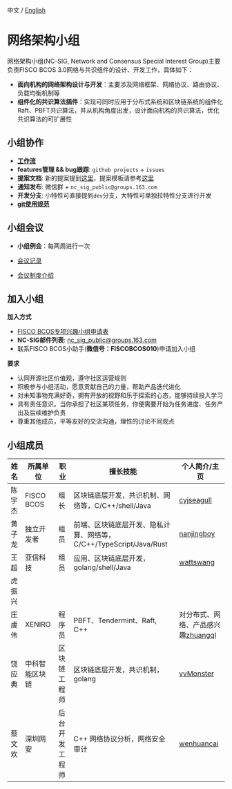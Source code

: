 中文 / [English](./README_EN.md)

# 网络架构小组

网络架构小组(NC-SIG, Network and Consensus Special Interest Group)主要负责FISCO BCOS 3.0网络与共识组件的设计、开发工作，具体如下：

- **面向机构的网络架构设计与开发**：主要涉及网络框架、网络协议、路由协议、负载均衡机制等
- **组件化的共识算法插件**：实现可同时应用于分布式系统和区块链系统的组件化Raft、PBFT共识算法，并从机构角度出发，设计面向机构的共识算法，优化共识算法的可扩展性

## 小组协作

- **[工作流](./workflow.md)**
- **features管理 && bug跟踪**: `github projects` + `issues`
- **提案文档**: 新的提案提到[这里](./proposals)，提案模板请参考[这里](./proposals/bip_template.md)
- **通知发布**: 微信群 + `nc_sig_public@groups.163.com`
- **开发分支**: 小特性可直接提到`dev`分支，大特性可单独拉特性分支进行开发
- **[git使用规范](../share/git.md)**

## 小组会议

- **小组例会**：每两周进行一次

- [会议记录](https://docs.qq.com/doc/DWm5yTWJ2R3J0S3Vr)

- [会议制度介绍](./meeting.md)

## 加入小组

**加入方式**

- [FISCO BCOS专项兴趣小组申请表](https://wj.qq.com/s2/7773399/ee41)
- **NC-SIG邮件列表**: nc_sig_public@groups.163.com
- 联系FISCO BCOS小助手(**微信号：FISCOBCOS010**)申请加入小组

**要求**

- 认同开源社区价值观，遵守社区运营规则
- 积极参与小组活动，愿意贡献自己的力量，帮助产品迭代进化
- 对未知事物充满好奇，拥有开放的视野和乐于探索的心态，能够持续投入学习
- 具有责任意识。当你承担了社区某项任务，你便需要开始为任务进度、任务产出及后续维护负责
- 尊重其他成员，平等友好的交流沟通，理性的讨论不同观点

## 小组成员

| **姓名** | **所属单位**  | **职业**   | **擅长技能**        | **个人简介/主页**|
| -------- | -------------------------------- | ---------------- | ------------------- | -------------------- |
| 陈宇杰  | FISCO BCOS |   组长    | 区块链底层开发，共识机制、网络等，C/C++/shell/Java | [cyjseagull](http://github.com/cyjseagull/)|
| 黄子龙 | 独立开发者|组员 | 前端、区块链底层开发、隐私计算、网络等，C/C++/TypeScript/Java/Rust | [nanjingboy](https://github.com/nanjingboy)|
| 王超 | 亚信科技 | 组员 | 应用、区块链底层开发，golang/shell/Java | [wattswang](https://github.com/wattswang) |
| 虎振兴 | | | | |
| 庄虔伟 | XENIRO | 程序员 |PBFT、Tendermint、Raft,  C++ | 对分布式、网络、产品感兴趣[zhuangql](https://github.com/zhuangql)|
| 饶应典 | 中科智能区块链| 区块链工程师 | 区块链底层开发，共识机制，golang | [vvMonster](https://github.com/vvMonster/)|
| 蔡文欢 | 深圳网安| 后台开发工程师 | C++ 网络协议分析，网络安全审计| [wenhuancai](https://github.com/wenhuancai/)|
